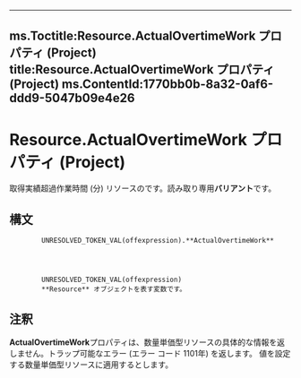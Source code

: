 

---
ms.Toctitle:Resource.ActualOvertimeWork プロパティ (Project)
title:Resource.ActualOvertimeWork プロパティ (Project)
ms.ContentId:1770bb0b-8a32-0af6-ddd9-5047b09e4e26
---
# Resource.ActualOvertimeWork プロパティ (Project)




取得実績超過作業時間 (分) リソースのです。読み取り専用**バリアント**です。

## 構文

            UNRESOLVED_TOKEN_VAL(offexpression).**ActualOvertimeWork**




            UNRESOLVED_TOKEN_VAL(offexpression)
            **Resource** オブジェクトを表す変数です。



## 注釈
**ActualOvertimeWork**プロパティは、数量単価型リソースの具体的な情報を返しません。トラップ可能なエラー (エラー コード 1101年) を返します。 値を設定する数量単価型リソースに適用するとします。





